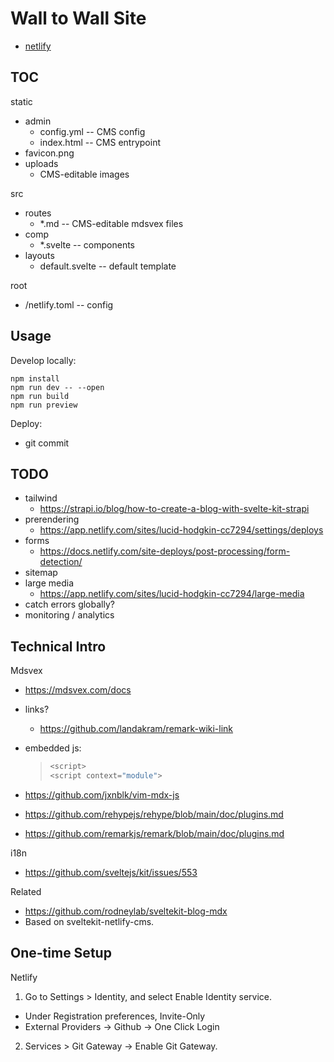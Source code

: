# Wall to Wall Site

- [netlify](https://app.netlify.com/sites/lucid-hodgkin-cc7294/overview)

## TOC

static
- admin
    - config.yml -- CMS config
    - index.html -- CMS entrypoint
- favicon.png
- uploads
    - CMS-editable images

src
- routes
    - *.md -- CMS-editable mdsvex files
- comp
    - *.svelte -- components
- layouts
    - default.svelte -- default template

root
- /netlify.toml -- config

## Usage

Develop locally:

```
npm install
npm run dev -- --open
npm run build
npm run preview
```

Deploy:

- git commit

## TODO

- tailwind
    - https://strapi.io/blog/how-to-create-a-blog-with-svelte-kit-strapi
- prerendering
    - https://app.netlify.com/sites/lucid-hodgkin-cc7294/settings/deploys
- forms
    - https://docs.netlify.com/site-deploys/post-processing/form-detection/
- sitemap
- large media
    - https://app.netlify.com/sites/lucid-hodgkin-cc7294/large-media
- catch errors globally?
- monitoring / analytics

## Technical Intro

Mdsvex
- <https://mdsvex.com/docs>
- links?
    - https://github.com/landakram/remark-wiki-link
- embedded js:

    > ```js exec
    > <script>
    > <script context="module">

- https://github.com/jxnblk/vim-mdx-js

- <https://github.com/rehypejs/rehype/blob/main/doc/plugins.md>
- <https://github.com/remarkjs/remark/blob/main/doc/plugins.md>

i18n
- https://github.com/sveltejs/kit/issues/553

Related
- https://github.com/rodneylab/sveltekit-blog-mdx
- Based on sveltekit-netlify-cms.

## One-time Setup

Netlify
1. Go to Settings > Identity, and select Enable Identity service.

  - Under Registration preferences, Invite-Only
  - External Providers -> Github -> One Click Login

2. Services > Git Gateway -> Enable Git Gateway. 
